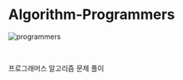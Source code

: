 # Algorithm-Programmers

![programmers](https://user-images.githubusercontent.com/69426184/209517270-f8d5694e-ff56-442e-beff-9eff454d9185.png)

<br/>

프로그래머스 알고리즘 문제 풀이
